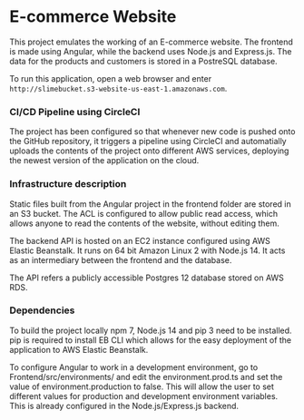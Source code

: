 # E-commerce Website

This project emulates the working of an E-commerce website. The frontend is made using Angular, while the backend uses Node.js and Express.js. The data for the products and customers is stored in a PostreSQL database.

To run this application, open a web browser and enter `http://slimebucket.s3-website-us-east-1.amazonaws.com`.

### CI/CD Pipeline using CircleCI

The project has been configured so that whenever new code is pushed onto the GitHub repository, it triggers a pipeline using CircleCI and automatially uploads the contents of the project onto different AWS services, deploying the newest version of the application on the cloud.

### Infrastructure description

Static files built from the Angular project in the frontend folder are stored in an S3 bucket. The ACL is configured to allow public read access, which allows anyone to read the contents of the website, without editing them.

The backend API is hosted on an EC2 instance configured using AWS Elastic Beanstalk. It runs on 64 bit Amazon Linux 2 with Node.js 14. It acts as an intermediary between the frontend and the database.

The API refers a publicly accessible Postgres 12 database stored on AWS RDS.

### Dependencies

To build the project locally npm 7, Node.js 14 and pip 3 need to be installed. pip is required to install EB CLI which allows for the easy deployment of the application to AWS Elastic Beanstalk.

To configure Angular to work in a development environment, go to Frontend/src/environments/ and edit the environment.prod.ts and set the value of environment.production to false. This will allow the user to set different values for production and development environment variables. This is already configured in the Node.js/Express.js backend.